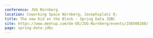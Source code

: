 ```yaml
---
conference: JUG Nürnberg
location: Coworking Space Nürnberg; Josephsplatz 8;
title: The new Kid on the Block - Spring Data JDBC
site: https://www.meetup.com/de-DE/JUG-Nurnberg/events/250508288/
page: spring-data-jdbc
---
```

